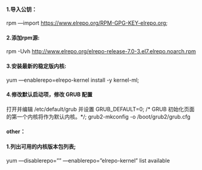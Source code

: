 #### 1.导入公钥：
rpm —import https://www.elrepo.org/RPM-GPG-KEY-elrepo.org;
#### 2.添加rpm源:
rpm -Uvh http://www.elrepo.org/elrepo-release-7.0-3.el7.elrepo.noarch.rpm
#### 3.安装最新的稳定版内核:
yum —enablerepo=elrepo-kernel install -y kernel-ml;
#### 4.修改默认启动项，修改 GRUB 配置
打开并编辑 /etc/default/grub 并设置 GRUB_DEFAULT=0;
/* GRUB 初始化页面的第一个内核将作为默认内核。*/;
grub2-mkconfig -o /boot/grub2/grub.cfg
#### other：
#### 1.列出可用的内核版本包列表;
yum —disablerepo=”” —enablerepo=”elrepo-kernel” list available
